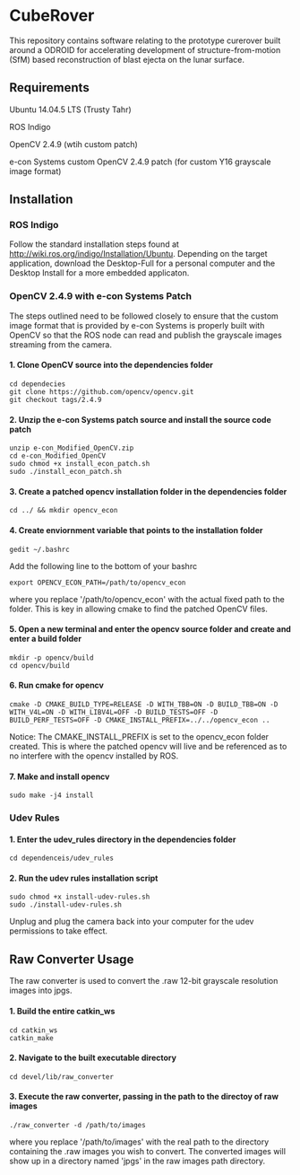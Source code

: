 # CubeRover

This repository contains software relating to the prototype curerover built around a ODROID for accelerating development of structure-from-motion (SfM) based reconstruction of blast ejecta on the lunar surface.

## Requirements

Ubuntu 14.04.5 LTS (Trusty Tahr)

ROS Indigo

OpenCV 2.4.9 (wtih custom patch)

e-con Systems custom OpenCV 2.4.9 patch (for custom Y16 grayscale image format)

## Installation

### ROS Indigo

Follow the standard installation steps found at http://wiki.ros.org/indigo/Installation/Ubuntu. Depending on the target application, download the Desktop-Full for a personal computer and the Desktop Install for a more embedded applicaton.

### OpenCV 2.4.9 with e-con Systems Patch

The steps outlined need to be followed closely to ensure that the custom image format that is provided by e-con Systems is properly built with OpenCV so that the ROS node can read and publish the grayscale images streaming from the camera.

#### 1. Clone OpenCV source into the dependencies folder
```
cd dependecies
git clone https://github.com/opencv/opencv.git
git checkout tags/2.4.9
```
#### 2. Unzip the e-con Systems patch source and install the source code patch
```
unzip e-con_Modified_OpenCV.zip
cd e-con_Modified_OpenCV
sudo chmod +x install_econ_patch.sh
sudo ./install_econ_patch.sh
```

#### 3. Create a patched opencv installation folder in the dependencies folder
```
cd ../ && mkdir opencv_econ
```

#### 4. Create enviornment variable that points to the installation folder
```
gedit ~/.bashrc
```
Add the following line to the bottom of your bashrc
```
export OPENCV_ECON_PATH=/path/to/opencv_econ
```
where you replace '/path/to/opencv_econ' with the actual fixed path to the folder. This is key in allowing cmake to find the patched OpenCV files.

#### 5. Open a new terminal and enter the opencv source folder and create and enter a build folder
```
mkdir -p opencv/build
cd opencv/build
````

#### 6. Run cmake for opencv
```
cmake -D CMAKE_BUILD_TYPE=RELEASE -D WITH_TBB=ON -D BUILD_TBB=ON -D WITH_V4L=ON -D WITH_LIBV4L=OFF -D BUILD_TESTS=OFF -D BUILD_PERF_TESTS=OFF -D CMAKE_INSTALL_PREFIX=../../opencv_econ ..
```
Notice: The CMAKE_INSTALL_PREFIX is set to the opencv_econ folder created. This is where the patched opencv will live and be referenced as to no interfere with the opencv installed by ROS.

#### 7. Make and install opencv
```
sudo make -j4 install
```

### Udev Rules

#### 1. Enter the udev_rules directory in the dependencies folder
```
cd dependenceis/udev_rules
```

#### 2. Run the udev rules installation script
```
sudo chmod +x install-udev-rules.sh
sudo ./install-udev-rules.sh
```

Unplug and plug the camera back into your computer for the udev permissions to take effect.

## Raw Converter Usage

The raw converter is used to convert the .raw 12-bit grayscale resolution images into jpgs.

#### 1. Build the entire catkin_ws
```
cd catkin_ws
catkin_make
````

#### 2. Navigate to the built executable directory
```
cd devel/lib/raw_converter
```

#### 3. Execute the raw converter, passing in the path to the directoy of raw images
```
./raw_converter -d /path/to/images
```
where you replace '/path/to/images' with the real path to the directory containing the .raw images you wish to convert. The converted images will show up in a directory named 'jpgs' in the raw images path directory.
